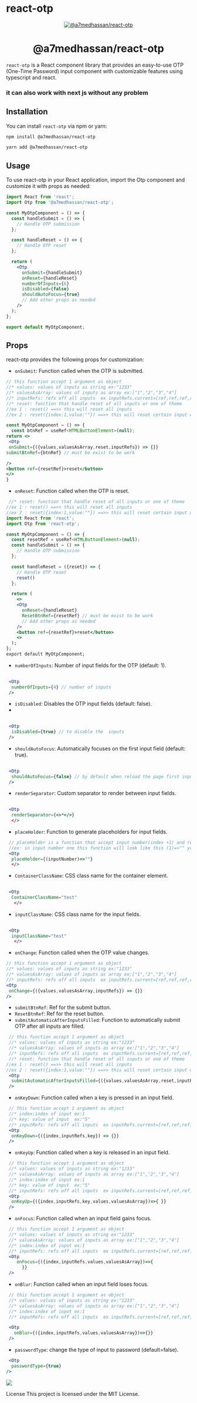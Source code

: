 # react-otp

<p align="center">
  <a href="" >
    <img  src="https://res.cloudinary.com/mohii/image/upload/v1707755180/eq65pt2rvbmqmmeebqve.png" alt="@a7medhassan/react-otp">
  </a>
</p>

<h1 align="center">@a7medhassan/react-otp</h1>

`react-otp` is a React component library that provides an easy-to-use OTP (One-Time Password) input component with customizable features using typescript and react.
### it can also work with next js  without any problem
## Installation

You can install `react-otp` via npm or yarn:

```bash
npm install @a7medhassan/react-otp
```
```bash
yarn add @a7medhassan/react-otp
```
## Usage

To use react-otp in your React application, import the Otp component and customize it with props as needed:

```jsx
import React from 'react';
import Otp from '@a7medhassan/react-otp';

const MyOtpComponent = () => {
  const handleSubmit = () => {
    // Handle OTP submission
  };

  const handleReset = () => {
    // Handle OTP reset
  };

  return (
    <Otp
      onSubmit={handleSubmit}
      onReset={handleReset}
      numberOfInputs={6}
      isDisabled={false}
      shouldAutoFocus={true}
      // Add other props as needed
    />
  );
};

export default MyOtpComponent;
```


## Props

react-otp provides the following props for customization:
* `onSubmit`: Function called when the OTP is submitted.
 ```jsx
 // this function accept 1 argument as object 
 //* values: values of inputs as string ex:"1233"
 //* valuesAsArray: values of inputs as array ex:["1","2","3","4"]
 //* inputRefs: refs off all inputs  ex inputRefs.current=[ref,ref,ref,ref] 
 //* reset: function that handle reset of all inputs or one of theme
//ex 1 : reset() ==>> this will reset all inputs
//ex 2 : reset({index:1,value:""}) ==>> this will reset certain input with its index

const MyOtpComponent = () => {
   const btnRef = useRef<HTMLButtonElement>(null);
 return <>
  <Otp
  onSubmit={({values,valuesAsArray,reset,inputRefs}) => {}}
submitBtnRef={btnRef} // must be exist to be work

 />
 <button ref={resetRef}>reset</button>
 </>
}
 ```

* `onReset`: Function called when the OTP is reset.
```jsx
 //* reset: function that handle reset of all inputs or one of theme
//ex 1 : reset() ==>> this will reset all inputs
//ex 2 : reset({index:1,value:""}) ==>> this will reset certain input with its index
import React from 'react';
import Otp from 'react-otp';

const MyOtpComponent = () => {
  const resetRef = useRef<HTMLButtonElement>(null);
  const handleSubmit = () => {
    // Handle OTP submission
  };

  const handleReset = ({reset}) => {
    // Handle OTP reset
    reset()
  };

  return (
    <>
    <Otp
      onReset={handleReset}
      ResetBtnRef={resetRef} // must be exist to be work
      // Add other props as needed
    />
    <button ref={resetRef}>reset</button>
    <>
  );
};
export default MyOtpComponent;
 ```

* `numberOfInputs`: Number of input fields for the OTP (default: 1).
```jsx
 
 <Otp
  numberOfInputs={4} // number of inputs
 />
 ``` 

* `isDisabled`: Disables the OTP input fields (default: false).
* 
```jsx
 
 <Otp
  isDisabled={true} // to disable the  inputs
 />
 ``` 

* `shouldAutoFocus`: Automatically focuses on the first input field (default: true).
```jsx
 
 <Otp
  shouldAutoFocus={false} // by default when reload the page first input be focus automatic  if you want to disable this behavior
 />
 ```

* `renderSeparator`: Custom separator to render between input fields.
```jsx
 
 <Otp
  renderSeparator={<>*</>}
  </>
 ```

* `placeHolder`: Function to generate placeholders for input fields.

```jsx
 // placeHolder is a function that accept input number(index +1) and return string that display in placeholder input
 //ex: in input number one this function will look like this (1)=>"" you can return the number of input or any thing you want
 <Otp
  placeHolder={(inputNumber)=>""}
  </>
 ```

* `ContainerClassName`: CSS class name for the container element.
```jsx
 
 <Otp
  ContainerClassName="test"
   </>
 ```

* `inputClassName`: CSS class name for the input fields.

```jsx
 
 <Otp
  inputClassName="test"
   </>
 ```

* `onChange`: Function called when the OTP value changes.

 ```jsx
 // this function accept 1 argument as object 
 //* values: values of inputs as string ex:"1233"
 //* valuesAsArray: values of inputs as array ex:["1","2","3","4"]
 //* inputRefs: refs off all inputs  ex inputRefs.current=[ref,ref,ref,ref] 
 <Otp
  onChange={({values,valuesAsArray,inputRefs}) => {}}
 />
 ```


* `submitBtnRef`: Ref for the submit button.
* `ResetBtnRef`: Ref for the reset button.
* `submitAutomaticAfterInputsFilled`: Function to automatically submit OTP after all inputs are filled.
```jsx
 // this function accept 1 argument as object 
 //* values: values of inputs as string ex:"1233"
 //* valuesAsArray: values of inputs as array ex:["1","2","3","4"]
 //* inputRefs: refs off all inputs  ex inputRefs.current=[ref,ref,ref,ref] 
 //* reset: function that handle reset of all inputs or one of theme
//ex 1 : reset() ==>> this will reset all inputs
//ex 2 : reset({index:1,value:""}) ==>> this will reset certain input with its index
 <Otp
  submitAutomaticAfterInputsFilled={({values,valuesAsArray,reset,inputRefs}) => {}}
 />
 ```

* `onKeyDown`: Function called when a key is pressed in an input field.

```jsx
 // this function accept 1 argument as object 
 //* index:index of input ex:1
 //* key: value of input  ex:"5"
 //* inputRefs: refs off all inputs  ex inputRefs.current=[ref,ref,ref,ref] 
 <Otp
  onKeyDown={({index,inputRefs,key}) => {}}
 />
 ```

* `onKeyUp`: Function called when a key is released in an input field.

```jsx
 // this function accept 1 argument as object 
 //* values: values of inputs as string ex:"1233"
 //* valuesAsArray: values of inputs as array ex:["1","2","3","4"]
 //* index:index of input ex:1
 //* key: value of input  ex:"5"
 //* inputRefs: refs off all inputs  ex inputRefs.current=[ref,ref,ref,ref] 
 <Otp
  onKeyUp={({index,inputRefs,key,values,valuesAsArray})=>{ }}
 />
 ```

* `onFocus`: Function called when an input field gains focus.

```jsx
 // this function accept 1 argument as object 
 //* values: values of inputs as string ex:"1233"
 //* valuesAsArray: values of inputs as array ex:["1","2","3","4"]
 //* index:index of input ex:1
 //* inputRefs: refs off all inputs  ex inputRefs.current=[ref,ref,ref,ref] 
 <Otp
    onFocus={({index,inputRefs,values,valuesAsArray})=>{
      }}
 />
 ```

* `onBlur`: Function called when an input field loses focus.

```jsx
 // this function accept 1 argument as object 
 //* values: values of inputs as string ex:"1233"
 //* valuesAsArray: values of inputs as array ex:["1","2","3","4"]
 //* index:index of input ex:1
 //* inputRefs: refs off all inputs  ex inputRefs.current=[ref,ref,ref,ref] 

 <Otp
   onBlur={({index,inputRefs,values,valuesAsArray})=>{}}
 />
 ```

 * `passwordType`: change the type of input to password (default=false).

 ```jsx
  <Otp
   passwordType={true}
 />
 ```



 <a href="https://www.buymeacoffee.com/a7medhassanmohi"><img src="https://img.buymeacoffee.com/button-api/?text=Buy me a coffee&emoji=&slug=a7medhassanmohi&button_colour=5F7FFF&font_colour=ffffff&font_family=Cookie&outline_colour=000000&coffee_colour=FFDD00" target="_blank" /></a>

License
This project is licensed under the MIT License.

